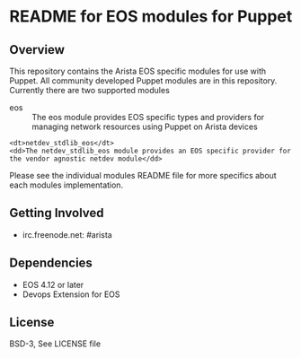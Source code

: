 # README for EOS modules for Puppet

## Overview
This repository contains the Arista EOS specific modules for use with Puppet.  All community developed Puppet modules are in this repository.  Currently there are two supported modules

<dl>
	<dt>eos</dt>
	<dd>The eos module provides EOS specific types and providers for managing network resources using Puppet on Arista devices</dd>

	<dt>netdev_stdlib_eos</dt>
	<dd>The netdev_stdlib_eos module provides an EOS specific provider for the vendor agnostic netdev module</dd>
</dl>

Please see the individual modules README file for more specifics about each modules implementation.

## Getting Involved
* irc.freenode.net: #arista

## Dependencies
* EOS 4.12 or later
* Devops Extension for EOS

## License
BSD-3, See LICENSE file
